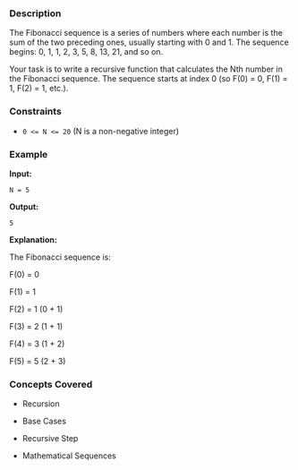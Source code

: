 ### Description
The Fibonacci sequence is a series of numbers where each number is the sum of the two preceding ones, usually starting with 0 and 1. The sequence begins: 0, 1, 1, 2, 3, 5, 8, 13, 21, and so on.

Your task is to write a recursive function that calculates the Nth number in the Fibonacci sequence. The sequence starts at index 0 (so F(0) = 0, F(1) = 1, F(2) = 1, etc.).

### Constraints
*   `0 <= N <= 20` (N is a non-negative integer)

### Example
**Input:**
`N = 5`

**Output:**
`5`

**Explanation:**
The Fibonacci sequence is:
F(0) = 0
F(1) = 1
F(2) = 1 (0 + 1)
F(3) = 2 (1 + 1)
F(4) = 3 (1 + 2)
F(5) = 5 (2 + 3)

### Concepts Covered
*   Recursion
*   Base Cases
*   Recursive Step
*   Mathematical Sequences